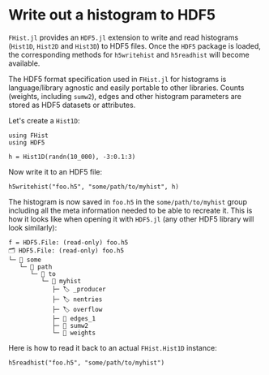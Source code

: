 # Write out a histogram to HDF5

`FHist.jl` provides an `HDF5.jl` extension to write and read histograms
(`Hist1D`, `Hist2D` and `Hist3D`) to HDF5 files. Once the `HDF5` package is
loaded, the corresponding methods for `h5writehist` and
`h5readhist` will become available.

The HDF5 format specification used in `FHist.jl` for histograms is
language/library agnostic and easily portable to other libraries. Counts
(weights, including `sumw2`), edges and other histogram parameters are stored as
HDF5 datasets or attributes.

Let's create a `Hist1D`:

```@example 1
using FHist
using HDF5

h = Hist1D(randn(10_000), -3:0.1:3)
```

Now write it to an HDF5 file:

```@example 1
h5writehist("foo.h5", "some/path/to/myhist", h)
```

The histogram is now saved in `foo.h5` in the `some/path/to/myhist` group
including all the meta information needed to be able to recreate it. This is how
it looks like when opening it with `HDF5.jl` (any other HDF5 library will look
similarly):

```
f = HDF5.File: (read-only) foo.h5
🗂️ HDF5.File: (read-only) foo.h5
└─ 📂 some
   └─ 📂 path
      └─ 📂 to
         └─ 📂 myhist
            ├─ 🏷️ _producer
            ├─ 🏷️ nentries
            ├─ 🏷️ overflow
            ├─ 🔢 edges_1
            ├─ 🔢 sumw2
            └─ 🔢 weights
```

Here is how to read it back to an actual `FHist.Hist1D` instance:

```@example 1
h5readhist("foo.h5", "some/path/to/myhist")
```

